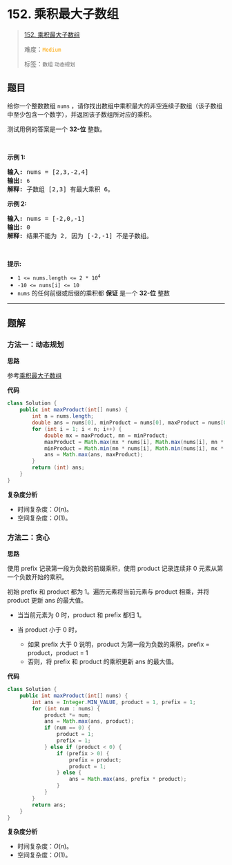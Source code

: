 # 152. 乘积最大子数组

> [152. 乘积最大子数组](https://leetcode.cn/problems/maximum-product-subarray/)
>
> 难度：<font color=orange>`Medium`</font>
>
> 标签：`数组` `动态规划`

## 题目

<p>给你一个整数数组 <code>nums</code>&nbsp;，请你找出数组中乘积最大的非空连续<span data-keyword="subarray-nonempty">子数组</span>（该子数组中至少包含一个数字），并返回该子数组所对应的乘积。</p>

<p>测试用例的答案是一个&nbsp;<strong>32-位</strong> 整数。</p>

<p>&nbsp;</p>

<p><strong class="example">示例 1:</strong></p>

<pre>
<strong>输入:</strong> nums = [2,3,-2,4]
<strong>输出:</strong> <code>6</code>
<strong>解释:</strong>&nbsp;子数组 [2,3] 有最大乘积 6。
</pre>

<p><strong class="example">示例 2:</strong></p>

<pre>
<strong>输入:</strong> nums = [-2,0,-1]
<strong>输出:</strong> 0
<strong>解释:</strong>&nbsp;结果不能为 2, 因为 [-2,-1] 不是子数组。</pre>

<p>&nbsp;</p>

<p><strong>提示:</strong></p>

<ul>
	<li><code>1 &lt;= nums.length &lt;= 2 * 10<sup>4</sup></code></li>
	<li><code>-10 &lt;= nums[i] &lt;= 10</code></li>
	<li><code>nums</code> 的任何前缀或后缀的乘积都 <strong>保证</strong>&nbsp;是一个 <strong>32-位</strong> 整数</li>
</ul>


--------------------

## 题解

### 方法一：动态规划

**思路**

参考[乘积最大子数组](https://leetcode.cn/problems/maximum-product-subarray/solutions/250015/cheng-ji-zui-da-zi-shu-zu-by-leetcode-solution)

**代码**

```java
class Solution {
    public int maxProduct(int[] nums) {
        int n = nums.length;
        double ans = nums[0], minProduct = nums[0], maxProduct = nums[0];
        for (int i = 1; i < n; i++) {
            double mx = maxProduct, mn = minProduct;
            maxProduct = Math.max(mx * nums[i], Math.max(nums[i], mn * nums[i]));
            minProduct = Math.min(mn * nums[i], Math.min(nums[i], mx * nums[i]));
            ans = Math.max(ans, maxProduct);
        }
        return (int) ans;
    }
}
```

**复杂度分析**

- 时间复杂度：$O(n)$。
- 空间复杂度：$O(1)$。

### 方法二：贪心

**思路**

使用 prefix 记录第一段为负数的前缀乘积，使用 product 记录连续非 0 元素从第一个负数开始的乘积。

初始 prefix 和 product 都为 1。遍历元素将当前元素与 product 相乘，并将 product 更新 ans 的最大值。

- 当当前元素为 0 时，product 和 prefix 都归 1。

- 当 product 小于 0 时，
  - 如果 prefix 大于 0 说明，product 为第一段为负数的乘积，prefix = product，product = 1
  - 否则，将 prefix 和 product 的乘积更新 ans 的最大值。

**代码**

```java
class Solution {
    public int maxProduct(int[] nums) {
        int ans = Integer.MIN_VALUE, product = 1, prefix = 1;
        for (int num : nums) {
            product *= num;
            ans = Math.max(ans, product);
            if (num == 0) {
                product = 1;
                prefix = 1;
            } else if (product < 0) {
                if (prefix > 0) {
                    prefix = product;
                    product = 1;
                } else {
                    ans = Math.max(ans, prefix * product);
                }
            }
        }
        return ans;
    }
}
```

**复杂度分析**

- 时间复杂度：$O(n)$。
- 空间复杂度：$O(1)$。
